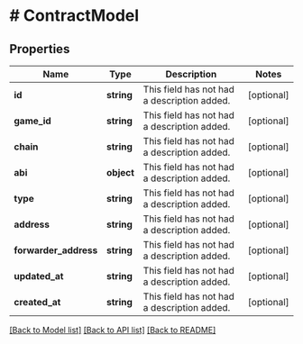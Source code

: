 # # ContractModel

## Properties

Name | Type | Description | Notes
------------ | ------------- | ------------- | -------------
**id** | **string** | This field has not had a description added. | [optional]
**game_id** | **string** | This field has not had a description added. | [optional]
**chain** | **string** | This field has not had a description added. | [optional]
**abi** | **object** | This field has not had a description added. | [optional]
**type** | **string** | This field has not had a description added. | [optional]
**address** | **string** | This field has not had a description added. | [optional]
**forwarder_address** | **string** | This field has not had a description added. | [optional]
**updated_at** | **string** | This field has not had a description added. | [optional]
**created_at** | **string** | This field has not had a description added. | [optional]

[[Back to Model list]](../../README.md#models) [[Back to API list]](../../README.md#endpoints) [[Back to README]](../../README.md)
